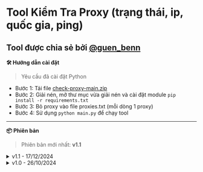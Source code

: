 # Tool Kiểm Tra Proxy (trạng thái, ip, quốc gia, ping)
**Tool được chia sẻ bởi [@guen_benn](https://t.me/guen_benn)**
---
**🛠️ Hướng dẫn cài đặt**
>Yêu cầu đã cài đặt Python
- Bước 1: Tải file [check-proxy-main.zip](https://github.com/guenbenn/check-proxy/archive/refs/heads/main.zip)
- Bước 2: Giải nén, mở thư mục vừa giải nén và cài đặt module `pip install -r requirements.txt`
- Bước 3: Bỏ proxy vào file proxies.txt (mỗi dòng 1 proxy)
- Bước 4: Sử dụng `python main.py` để chạy tool
---
**📦 Phiên bản**
>Phiên bản mới nhất: **v1.1**
<details>
<summary>v1.1 - 17/12/2024</summary>
  - Cập nhật giao diện, thông tin của proxy (ip thực tế, quốc gia,...) và hỗ trợ thêm nhiều định dạng.
</details>
<details>
<summary>v1.0 - 26/10/2024</summary>
  - Chia sẻ tool.
</details>
